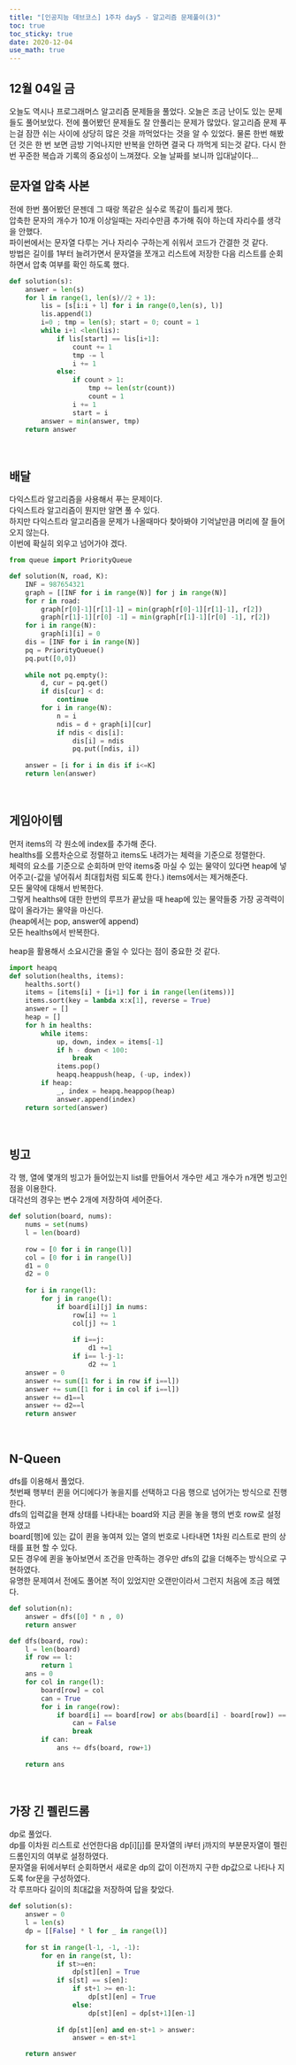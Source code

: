 ```yaml
---
title: "[인공지능 데브코스] 1주차 day5 - 알고리즘 문제풀이(3)"
toc: true
toc_sticky: true
date: 2020-12-04
use_math: true
---
```


## 12월 04일 금  

오늘도 역시나 프로그래머스 알고리즘 문제들을 풀었다. 
오늘은 조금 난이도 있는 문제들도 풀어보았다. 전에 풀어봤던 문제들도 잘 안풀리는 문제가 많았다. 
알고리즘 문제 푸는걸 잠깐 쉬는 사이에 상당히 많은 것을 까먹었다는 것을 알 수 있었다. 
물론 한번 해봤던 것은 한 번 보면 금방 기억나지만 반복을 안하면 결국 다 까먹게 되는것 같다. 
다시 한번 꾸준한 복습과 기록의 중요성이 느껴졌다. 
오늘 날짜를 보니까 입대날이다...

## 문자열 압축 사본

전에 한번 풀어봤던 문젠데 그 때랑 똑같은 실수로 똑같이 틀리게 했다.  
압축한 문자의 개수가 10개 이상일때는 자리수만큼 추가해 줘야 하는데 자리수를 생각을 안했다.  
파이썬에서는 문자열 다루는 거나 자리수 구하는게 쉬워서 코드가 간결한 것 같다.  
방법은 길이를 1부터 늘려가면서 문자열을 쪼개고 리스트에 저장한 다음 리스트를 순회하면서 압축 여부를 확인 하도록 했다.  

```python
def solution(s):
    answer = len(s)
    for l in range(1, len(s)//2 + 1):
        lis = [s[i:i + l] for i in range(0,len(s), l)]
        lis.append(1)
        i=0 ; tmp = len(s); start = 0; count = 1
        while i+1 <len(lis):
            if lis[start] == lis[i+1]:
                count += 1
                tmp -= l
                i += 1
            else:
                if count > 1:
                    tmp += len(str(count))
                    count = 1
                i += 1
                start = i
        answer = min(answer, tmp)
    return answer
```
<p>&nbsp;</p>  


## 배달

다익스트라 알고리즘을 사용해서 푸는 문제이다.  
다익스트라 알고리즘이 뭔지만 알면 풀 수 있다.  
하지만 다익스트라 알고리즘을 문제가 나올때마다 찾아봐야 기억날만큼 머리에 잘 들어오지 않는다.  
이번에 확실히 외우고 넘어가야 겠다.  

```python
from queue import PriorityQueue

def solution(N, road, K):
    INF = 987654321
    graph = [[INF for i in range(N)] for j in range(N)]
    for r in road:
        graph[r[0]-1][r[1]-1] = min(graph[r[0]-1][r[1]-1], r[2])
        graph[r[1]-1][r[0] -1] = min(graph[r[1]-1][r[0] -1], r[2])
    for i in range(N):
        graph[i][i] = 0
    dis = [INF for i in range(N)]
    pq = PriorityQueue()
    pq.put([0,0])
    
    while not pq.empty():
        d, cur = pq.get()
        if dis[cur] < d:
            continue
        for i in range(N):
            n = i
            ndis = d + graph[i][cur]
            if ndis < dis[i]:
                dis[i] = ndis
                pq.put([ndis, i])
            
    answer = [i for i in dis if i<=K]
    return len(answer)
```
<p>&nbsp;</p>  


## 게임아이템

먼저 items의 각 원소에 index를 추가해 준다.  
healths를 오름차순으로 정렬하고 items도 내려가는 체력을 기준으로 정렬한다.  
체력의 요소를 기준으로 순회하며 
만약 items중 마실 수 있는 물약이 있다면 heap에 넣어주고(-값을 넣어줘서 최대힙처럼 되도록 한다.) items에서는 제거해준다.  
모든 물약에 대해서 반복한다.  
그렇게 healths에 대한 한번의 루프가 끝났을 때 heap에 있는 물약들중 가장 공격력이 많이 올라가는 물약을 마신다.  
(heap에서는 pop, answer에 append)  
모든 healths에서 반복한다.  

heap을 활용해서 소요시간을 줄일 수 있다는 점이 중요한 것 같다.  

```python
import heapq
def solution(healths, items):
    healths.sort()
    items = [items[i] + [i+1] for i in range(len(items))]
    items.sort(key = lambda x:x[1], reverse = True)
    answer = []
    heap = []
    for h in healths:
        while items:
            up, down, index = items[-1]
            if h - down < 100:
                break
            items.pop()
            heapq.heappush(heap, (-up, index))
        if heap:
            _, index = heapq.heappop(heap)
            answer.append(index)
    return sorted(answer)
```
<p>&nbsp;</p>  


## 빙고

각 행, 열에 몇개의 빙고가 들어있는지 list를 만들어서 개수만 세고 개수가 n개면 빙고인 점을 이용한다.  
대각선의 경우는 변수 2개에 저장하여 세어준다.  
```python
def solution(board, nums):
    nums = set(nums)
    l = len(board)
    
    row = [0 for i in range(l)]
    col = [0 for i in range(l)]
    d1 = 0
    d2 = 0
    
    for i in range(l):
        for j in range(l):
            if board[i][j] in nums:
                row[i] += 1
                col[j] += 1
                
                if i==j:
                    d1 +=1
                if i== l-j-1:
                    d2 += 1
    answer = 0
    answer += sum([1 for i in row if i==l])
    answer += sum([1 for i in col if i==l])
    answer += d1==l
    answer += d2==l
    return answer
```
<p>&nbsp;</p>  


## N-Queen
dfs를 이용해서 풀었다.  
첫번째 행부터 퀸을 어디에다가 놓을지를 선택하고 다음 행으로 넘어가는 방식으로 진행한다.  
dfs의 입력값을 현재 상태를 나타내는 board와 지금 퀸을 놓을 행의 번호 row로 설정하였고  
board[행]에 있는 값이 퀸을 놓여져 있는 열의 번호로 나타내면 1차원 리스트로 판의 상태를 표현 할 수 있다.  
모든 경우에 퀸을 놓아보면서 조건을 만족하는 경우만 dfs의 값을 더해주는 방식으로 구현하였다.  
유명한 문제여서 전에도 풀어본 적이 있었지만 오랜만이라서 그런지 처음에 조금 헤멨다. 

```python
def solution(n):
    answer = dfs([0] * n , 0)
    return answer

def dfs(board, row):
    l = len(board)
    if row == l:
        return 1
    ans = 0
    for col in range(l):
        board[row] = col
        can = True
        for i in range(row):
            if board[i] == board[row] or abs(board[i] - board[row]) == row - i:
                can = False
                break
        if can:
            ans += dfs(board, row+1)
            
    return ans
```
<p>&nbsp;</p>  

## 가장 긴 펠린드롬

dp로 풀었다.  
dp를 이차원 리스트로 선언한다음 dp[i][j]를 문자열의 i부터 j까지의 부분문자열이 펠린드롬인지의 여부로 설정하였다.  
문자열을 뒤에서부터 순회하면서 새로운 dp의 값이 이전까지 구한 dp값으로 나타나 지도록 for문을 구성하였다.  
각 루프마다 길이의 최대값을 저장하여 답을 찾았다.  

```python
def solution(s):
    answer = 0
    l = len(s)
    dp = [[False] * l for _ in range(l)]
    
    for st in range(l-1, -1, -1):
        for en in range(st, l):
            if st>=en:
                dp[st][en] = True
            if s[st] == s[en]:
                if st+1 >= en-1:
                    dp[st][en] = True
                else:
                    dp[st][en] = dp[st+1][en-1]
            
            if dp[st][en] and en-st+1 > answer:
                answer = en-st+1

    return answer
```
<p>&nbsp;</p>  
